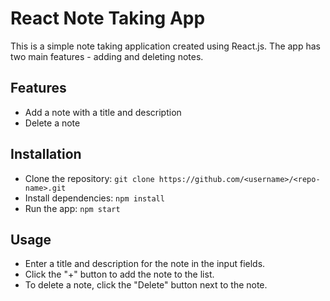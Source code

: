 # React Note Taking App
This is a simple note taking application created using React.js. The app has two main features - adding and deleting notes.

## Features
- Add a note with a title and description
- Delete a note
## Installation
- Clone the repository: `git clone https://github.com/<username>/<repo-name>.git`
- Install dependencies: `npm install`
- Run the app: `npm start`
## Usage
- Enter a title and description for the note in the input fields.
- Click the "+" button to add the note to the list.
- To delete a note, click the "Delete" button next to the note.
